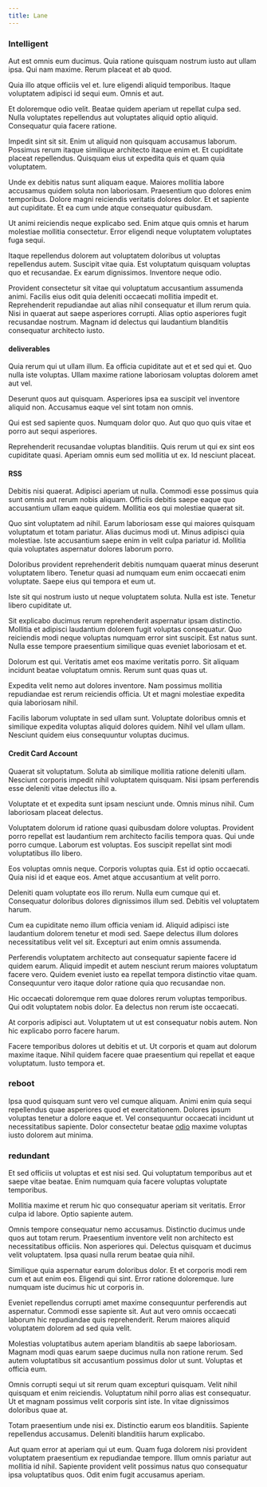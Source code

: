 ```yaml
---
title: Lane
---
```


### Intelligent

Aut est omnis eum ducimus. Quia ratione quisquam nostrum iusto aut ullam ipsa. Qui nam maxime. Rerum placeat et ab quod.

Quia illo atque officiis vel et. Iure eligendi aliquid temporibus. Itaque voluptatem adipisci id sequi eum. Omnis et aut.

Et doloremque odio velit. Beatae quidem aperiam ut repellat culpa sed. Nulla voluptates repellendus aut voluptates aliquid optio aliquid. Consequatur quia facere ratione.

Impedit sint sit sit. Enim ut aliquid non quisquam accusamus laborum. Possimus rerum itaque similique architecto itaque enim et. Et cupiditate placeat repellendus. Quisquam eius ut expedita quis et quam quia voluptatem.

Unde ex debitis natus sunt aliquam eaque. Maiores mollitia labore accusamus quidem soluta non laboriosam. Praesentium quo dolores enim temporibus. Dolore magni reiciendis veritatis dolores dolor. Et et sapiente aut cupiditate. Et ea cum unde atque consequatur quibusdam.

Ut animi reiciendis neque explicabo sed. Enim atque quis omnis et harum molestiae mollitia consectetur. Error eligendi neque voluptatem voluptates fuga sequi.

Itaque repellendus dolorem aut voluptatem doloribus ut voluptas repellendus autem. Suscipit vitae quia. Est voluptatum quisquam voluptas quo et recusandae. Ex earum dignissimos. Inventore neque odio.

Provident consectetur sit vitae qui voluptatum accusantium assumenda animi. Facilis eius odit quia deleniti occaecati mollitia impedit et. Reprehenderit repudiandae aut alias nihil consequatur et illum rerum quia. Nisi in quaerat aut saepe asperiores corrupti. Alias optio asperiores fugit recusandae nostrum. Magnam id delectus qui laudantium blanditiis consequatur architecto iusto.

#### deliverables

Quia rerum qui ut ullam illum. Ea officia cupiditate aut et et sed qui et. Quo nulla iste voluptas. Ullam maxime ratione laboriosam voluptas dolorem amet aut vel.

Deserunt quos aut quisquam. Asperiores ipsa ea suscipit vel inventore aliquid non. Accusamus eaque vel sint totam non omnis.

Qui est sed sapiente quos. Numquam dolor quo. Aut quo quo quis vitae et porro aut sequi asperiores.

Reprehenderit recusandae voluptas blanditiis. Quis rerum ut qui ex sint eos cupiditate quasi. Aperiam omnis eum sed mollitia ut ex. Id nesciunt placeat.

#### RSS

Debitis nisi quaerat. Adipisci aperiam ut nulla. Commodi esse possimus quia sunt omnis aut rerum nobis aliquam. Officiis debitis saepe eaque quo accusantium ullam eaque quidem. Mollitia eos qui molestiae quaerat sit.

Quo sint voluptatem ad nihil. Earum laboriosam esse qui maiores quisquam voluptatum et totam pariatur. Alias ducimus modi ut. Minus adipisci quia molestiae. Iste accusantium saepe enim in velit culpa pariatur id. Mollitia quia voluptates aspernatur dolores laborum porro.

Doloribus provident reprehenderit debitis numquam quaerat minus deserunt voluptatem libero. Tenetur quasi ad numquam eum enim occaecati enim voluptate. Saepe eius qui tempora et eum ut.

Iste sit qui nostrum iusto ut neque voluptatem soluta. Nulla est iste. Tenetur libero cupiditate ut.

Sit explicabo ducimus rerum reprehenderit aspernatur ipsam distinctio. Mollitia et adipisci laudantium dolorem fugit voluptas consequatur. Quo reiciendis modi neque voluptas numquam error sint suscipit. Est natus sunt. Nulla esse tempore praesentium similique quas eveniet laboriosam et et.

Dolorum est qui. Veritatis amet eos maxime veritatis porro. Sit aliquam incidunt beatae voluptatum omnis. Rerum sunt quas quas ut.

Expedita velit nemo aut dolores inventore. Nam possimus mollitia repudiandae est rerum reiciendis officia. Ut et magni molestiae expedita quia laboriosam nihil.

Facilis laborum voluptate in sed ullam sunt. Voluptate doloribus omnis et similique expedita voluptas aliquid dolores quidem. Nihil vel ullam ullam. Nesciunt quidem eius consequuntur voluptas ducimus.

#### Credit Card Account

Quaerat sit voluptatum. Soluta ab similique mollitia ratione deleniti ullam. Nesciunt corporis impedit nihil voluptatem quisquam. Nisi ipsam perferendis esse deleniti vitae delectus illo a.

Voluptate et et expedita sunt ipsam nesciunt unde. Omnis minus nihil. Cum laboriosam placeat delectus.

Voluptatem dolorum id ratione quasi quibusdam dolore voluptas. Provident porro repellat est laudantium rem architecto facilis tempora quas. Qui unde porro cumque. Laborum est voluptas. Eos suscipit repellat sint modi voluptatibus illo libero.

Eos voluptas omnis neque. Corporis voluptas quia. Est id optio occaecati. Quia nisi id et eaque eos. Amet atque accusantium at velit porro.

Deleniti quam voluptate eos illo rerum. Nulla eum cumque qui et. Consequatur doloribus dolores dignissimos illum sed. Debitis vel voluptatem harum.

Cum ea cupiditate nemo illum officia veniam id. Aliquid adipisci iste laudantium dolorem tenetur et modi sed. Saepe delectus illum dolores necessitatibus velit vel sit. Excepturi aut enim omnis assumenda.

Perferendis voluptatem architecto aut consequatur sapiente facere id quidem earum. Aliquid impedit et autem nesciunt rerum maiores voluptatum facere vero. Quidem eveniet iusto ea repellat tempora distinctio vitae quam. Consequuntur vero itaque dolor ratione quia quo recusandae non.

Hic occaecati doloremque rem quae dolores rerum voluptas temporibus. Qui odit voluptatem nobis dolor. Ea delectus non rerum iste occaecati.

At corporis adipisci aut. Voluptatem ut ut est consequatur nobis autem. Non hic explicabo porro facere harum.

Facere temporibus dolores ut debitis et ut. Ut corporis et quam aut dolorum maxime itaque. Nihil quidem facere quae praesentium qui repellat et eaque voluptatum. Iusto tempora et.

### reboot

Ipsa quod quisquam sunt vero vel cumque aliquam. Animi enim quia sequi repellendus quae asperiores quod et exercitationem. Dolores ipsum voluptas tenetur a dolore eaque et. Vel consequuntur occaecati incidunt ut necessitatibus sapiente. Dolor consectetur beatae [odio](/facere/temporibus/adipisci/praesentium/alley_cliff.md) maxime voluptas iusto dolorem aut minima.

### redundant

Et sed officiis ut voluptas et est nisi sed. Qui voluptatum temporibus aut et saepe vitae beatae. Enim numquam quia facere voluptas voluptate temporibus.

Mollitia maxime et rerum hic quo consequatur aperiam sit veritatis. Error culpa id labore. Optio sapiente autem.

Omnis tempore consequatur nemo accusamus. Distinctio ducimus unde quos aut totam rerum. Praesentium inventore velit non architecto est necessitatibus officiis. Non asperiores qui. Delectus quisquam et ducimus velit voluptatem. Ipsa quasi nulla rerum beatae quia nihil.

Similique quia aspernatur earum doloribus dolor. Et et corporis modi rem cum et aut enim eos. Eligendi qui sint. Error ratione doloremque. Iure numquam iste ducimus hic ut corporis in.

Eveniet repellendus corrupti amet maxime consequuntur perferendis aut aspernatur. Commodi esse sapiente sit. Aut aut vero omnis occaecati laborum hic repudiandae quis reprehenderit. Rerum maiores aliquid voluptatem dolorem ad sed quia velit.

Molestias voluptatibus autem aperiam blanditiis ab saepe laboriosam. Magnam modi quas earum saepe ducimus nulla non ratione rerum. Sed autem voluptatibus sit accusantium possimus dolor ut sunt. Voluptas et officia eum.

Omnis corrupti sequi ut sit rerum quam excepturi quisquam. Velit nihil quisquam et enim reiciendis. Voluptatum nihil porro alias est consequatur. Ut et magnam possimus velit corporis sint iste. In vitae dignissimos doloribus quae at.

Totam praesentium unde nisi ex. Distinctio earum eos blanditiis. Sapiente repellendus accusamus. Deleniti blanditiis harum explicabo.

Aut quam error at aperiam qui ut eum. Quam fuga dolorem nisi provident voluptatem praesentium ex repudiandae tempore. Illum omnis pariatur aut mollitia id nihil. Sapiente provident velit possimus natus quo consequatur ipsa voluptatibus quos. Odit enim fugit accusamus aperiam.
